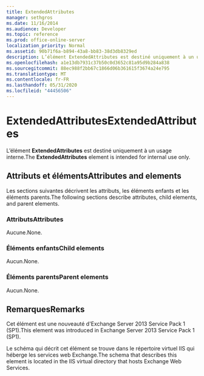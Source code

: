 ```yaml
---
title: ExtendedAttributes
manager: sethgros
ms.date: 11/16/2014
ms.audience: Developer
ms.topic: reference
ms.prod: office-online-server
localization_priority: Normal
ms.assetid: 90b71f6a-b894-43a8-bb83-38d3db8329ed
description: L’élément ExtendedAttributes est destiné uniquement à un usage interne.
ms.openlocfilehash: a1e13db7931c37b50c0d3652c81a95d9b284a838
ms.sourcegitcommit: 88ec988f2bb67c1866d06b361615f3674a24e795
ms.translationtype: MT
ms.contentlocale: fr-FR
ms.lasthandoff: 05/31/2020
ms.locfileid: "44456506"
---
```

# <a name="extendedattributes"></a><span data-ttu-id="5bc70-103">ExtendedAttributes</span><span class="sxs-lookup"><span data-stu-id="5bc70-103">ExtendedAttributes</span></span>

<span data-ttu-id="5bc70-104">L’élément **ExtendedAttributes** est destiné uniquement à un usage interne.</span><span class="sxs-lookup"><span data-stu-id="5bc70-104">The **ExtendedAttributes** element is intended for internal use only.</span></span> 

## <a name="attributes-and-elements"></a><span data-ttu-id="5bc70-105">Attributs et éléments</span><span class="sxs-lookup"><span data-stu-id="5bc70-105">Attributes and elements</span></span>

<span data-ttu-id="5bc70-106">Les sections suivantes décrivent les attributs, les éléments enfants et les éléments parents.</span><span class="sxs-lookup"><span data-stu-id="5bc70-106">The following sections describe attributes, child elements, and parent elements.</span></span>
  
### <a name="attributes"></a><span data-ttu-id="5bc70-107">Attributs</span><span class="sxs-lookup"><span data-stu-id="5bc70-107">Attributes</span></span>

<span data-ttu-id="5bc70-108">Aucune.</span><span class="sxs-lookup"><span data-stu-id="5bc70-108">None.</span></span>
  
### <a name="child-elements"></a><span data-ttu-id="5bc70-109">Éléments enfants</span><span class="sxs-lookup"><span data-stu-id="5bc70-109">Child elements</span></span>

<span data-ttu-id="5bc70-110">Aucun.</span><span class="sxs-lookup"><span data-stu-id="5bc70-110">None.</span></span>
  
### <a name="parent-elements"></a><span data-ttu-id="5bc70-111">Éléments parents</span><span class="sxs-lookup"><span data-stu-id="5bc70-111">Parent elements</span></span>

<span data-ttu-id="5bc70-112">Aucun.</span><span class="sxs-lookup"><span data-stu-id="5bc70-112">None.</span></span>
  
## <a name="remarks"></a><span data-ttu-id="5bc70-113">Remarques</span><span class="sxs-lookup"><span data-stu-id="5bc70-113">Remarks</span></span>

<span data-ttu-id="5bc70-114">Cet élément est une nouveauté d'Exchange Server 2013 Service Pack 1 (SP1).</span><span class="sxs-lookup"><span data-stu-id="5bc70-114">This element was introduced in Exchange Server 2013 Service Pack 1 (SP1).</span></span>
  
<span data-ttu-id="5bc70-115">Le schéma qui décrit cet élément se trouve dans le répertoire virtuel IIS qui héberge les services web Exchange.</span><span class="sxs-lookup"><span data-stu-id="5bc70-115">The schema that describes this element is located in the IIS virtual directory that hosts Exchange Web Services.</span></span>
  

